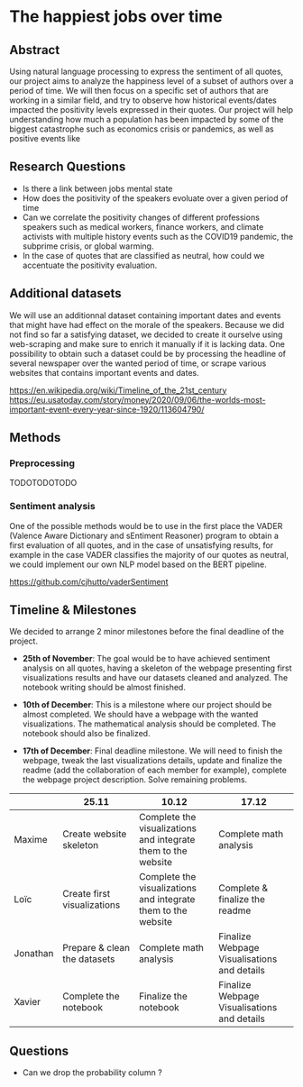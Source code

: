 

# The happiest jobs over time 

  

## Abstract

Using natural language processing to express the sentiment of all quotes, our project aims to analyze the happiness level of a subset of authors over a period of time. We will then focus on a specific set of authors that are working in a similar field, and try to observe how historical events/dates impacted the positivity levels expressed in their quotes.  Our project will help understanding how much a population has been impacted by some of the biggest catastrophe such as economics crisis or pandemics, as well as positive events like 

  

## Research Questions

- Is there a link between jobs mental state
- How does  the positivity of the speakers evoluate over a given period of time
- Can we correlate the positivity changes of different professions speakers such as medical workers, finance workers, and climate activists with multiple history events such as the COVID19 pandemic, the subprime crisis, or global warming.
- In the case of quotes that are classified as neutral, how could we accentuate the positivity evaluation.

  

## Additional datasets


We will use an additionnal dataset containing important dates and events that might have had effect on the morale of the speakers. Because we did not find so far a satisfying dataset, we decided to create it ourselve using web-scraping and make sure to enrich it manually if it is lacking data.  One possibility to obtain such a dataset could be by processing the headline of several newspaper over the wanted period of time, or scrape various websites that contains important events and dates.  



https://en.wikipedia.org/wiki/Timeline_of_the_21st_century
https://eu.usatoday.com/story/money/2020/09/06/the-worlds-most-important-event-every-year-since-1920/113604790/

## Methods
### Preprocessing
TODOTODOTODO


### Sentiment analysis
One of the possible methods would be to use in the first place the VADER (Valence Aware Dictionary and sEntiment Reasoner) program to obtain a first evaluation of all quotes, and in the case of unsatisfying results, for example in the case VADER classifies the majority of our quotes as neutral,  we could implement our own NLP model based on the BERT pipeline.


https://github.com/cjhutto/vaderSentiment

  

  

## Timeline & Milestones

We decided to arrange 2 minor milestones before the final deadline of the project.

- **25th of November**: The goal would be to have achieved sentiment analysis on all quotes, having a skeleton of the webpage presenting first visualizations results and have our datasets cleaned and analyzed. The notebook writing should be almost finished.

- **10th of December**: This is a milestone where our project should be almost completed. We should have a webpage with the wanted visualizations. The mathematical analysis should be completed. The notebook should also be finalized.

- **17th of December**: Final deadline milestone. We will need to finish the webpage, tweak the last visualizations details, update and finalize the readme (add the collaboration of each member for example), complete the webpage project description. Solve remaining problems. 

<div align="center">  
  
| |  25.11 | 10.12  |  17.12 |   
|---|---|---|---|
|  Maxime |  Create website skeleton | Complete the visualizations <br> and integrate them to the website| Complete math analysis  |
|  Loïc |  Create first visualizations| Complete the visualizations <br> and integrate them to the website|  Complete & finalize the readme |
| Jonathan  |   Prepare & clean the datasets |  Complete math analysis|  Finalize Webpage Visualisations <br> and details  |
| Xavier  | Complete the notebook  |  Finalize the notebook| Finalize Webpage Visualisations <br> and details |

</div>



  
  

## Questions

- Can we drop the probability column ?
